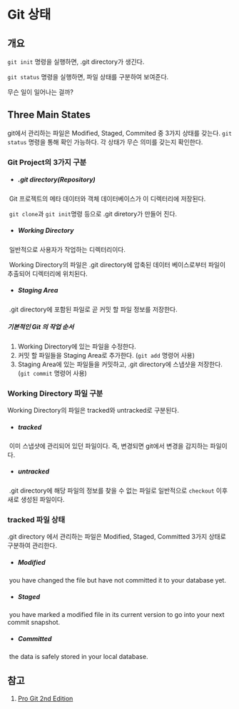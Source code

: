 # Git 상태

## 개요

`git init` 명령을 실행하면, .git directory가 생긴다.

`git status` 명령을 실행하면, 파일 상태를 구분하여 보여준다.

무슨 일이 일어나는 걸까?

## Three Main States

git에서 관리하는 파일은 Modified, Staged, Commited 중 3가지 상태를 갖는다. `git status` 명령을 통해 확인 가능하다. 각 상태가 무슨 의미를 갖는지 확인한다.

### Git Project의 3가지 구분

- ##### .git directory(Repository)

​       Git 프로젝트의 메타 데이터와 객체 데이터베이스가 이 디렉터리에 저장된다.

​       `git clone`과 `git init`명령 등으로 .git diretory가 만들어 진다.

- ##### Working Directory

​       일반적으로 사용자가 작업하는 디렉터리이다. 

​        Working Directory의 파일은 .git directory에 압축된 데이터 베이스로부터 파일이 추출되어 디렉터리에 위치된다.

- ##### Staging Area

​       .git directory에 포함된 파일로 곧 커밋 할 파일 정보를 저장한다.

##### 기본적인 Git 의 작업 순서

1. Working Directory에 있는 파일을 수정한다.
2. 커밋 할 파일들을 Staging Area로 추가한다. (`git add` 명령어 사용)
3. Staging Area에 있는 파일들을 커밋하고, .git directory에 스냅샷을 저장한다. (`git commit` 명령어 사용)

### Working Directory 파일 구분

Working Directory의 파일은 tracked와 untracked로 구분된다.

- ##### tracked

​       이미 스냅샷에 관리되어 있던 파일이다. 즉, 변경되면 git에서 변경을 감지하는 파일이다.

- ##### untracked

​       .git directory에 해당 파일의 정보를 찾을 수 없는 파일로 일반적으로 `checkout` 이후 새로 생성된 파일이다.

### tracked 파일 상태

.git directory 에서 관리하는 파일은 Modified, Staged, Committed 3가지 상태로 구분하여 관리한다.

- ##### Modified

​       you have changed the file but have not committed it to your database yet.

- ##### Staged

​       you have marked a modified file in its current version to go into your next commit snapshot.

- ##### Committed

​       the data is safely stored in your local database.

## 참고

1. [Pro Git 2nd Edition](https://git-scm.com/book/ko/v2)